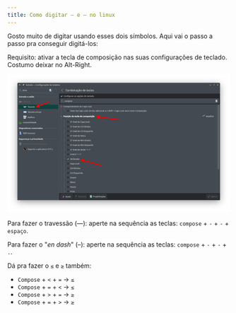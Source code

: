 ```yaml
---
title: Como digitar — e – no linux
---
```


Gosto muito de digitar usando esses dois símbolos. Aqui vai o passo a passo pra conseguir digitá-los:

Requisito: ativar a tecla de composição nas suas configurações de teclado. Costumo deixar no Alt-Right.

![Composição de teclado](/assets/img/composicao-teclado.png)

Para fazer o travessão (—): aperte na sequência as teclas: `compose` + `-` + `-` + `espaço`.

Para fazer o "_en dash_" (–): aperte na sequência as teclas: `compose` + `-` + `-` + `.`.

Dá pra fazer o `≤` e `≥` também:

- `Compose` + `<` + `=` → `≤`
- `Compose` + `=` + `<` → `≤`
- `Compose` + `>` + `=` → `≥`
- `Compose` + `=` + `>` → `≥`


